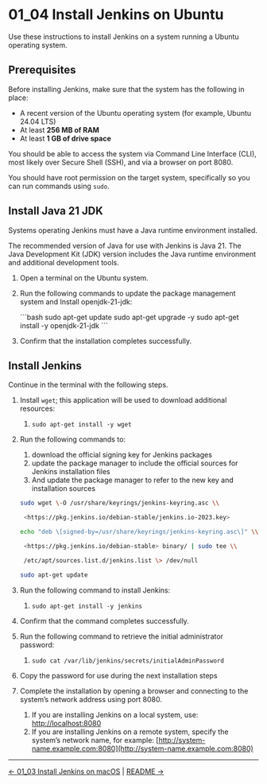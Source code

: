 # 01_04 Install Jenkins on Ubuntu

Use these instructions to install Jenkins on a system running a Ubuntu operating system.

## **Prerequisites**

Before installing Jenkins, make sure that the system has the following in place:

* A recent version of the Ubuntu operating system (for example, Ubuntu 24.04 LTS)
* At least **256 MB of RAM**
* At least **1 GB of drive space**

You should be able to access the system via Command Line Interface (CLI), most likely over Secure Shell (SSH), and via a browser on port 8080\.

You should have root permission on the target system, specifically so you can run commands using `sudo`.

## **Install Java 21 JDK**

Systems operating Jenkins must have a Java runtime environment installed.

The recommended version of Java for use with Jenkins is Java 21\.  The Java Development Kit (JDK) version includes the Java runtime environment and additional development tools.

1. Open a terminal on the Ubuntu system.
1. Run the following commands to update the package management system and Install openjdk-21-jdk:

   \`\`\`bash
   sudo apt-get update
   sudo apt-get upgrade \-y
   sudo apt-get install \-y openjdk-21-jdk
   \`\`\`

1. Confirm that the installation completes successfully.

## **Install Jenkins**

Continue in the terminal with the following steps.

1. Install `wget`; this application will be used to download additional resources:
   1. `sudo apt-get install -y wget`
1. Run the following commands to:
   1. download the official signing key for Jenkins packages
   2. update the package manager to include the official sources for Jenkins installation files
   3. And update the package manager to refer to the new key and installation sources

    ```bash
   sudo wget \-O /usr/share/keyrings/jenkins-keyring.asc \\

     <https://pkg.jenkins.io/debian-stable/jenkins.io-2023.key>

   echo "deb \[signed-by=/usr/share/keyrings/jenkins-keyring.asc\]" \\

     <https://pkg.jenkins.io/debian-stable> binary/ | sudo tee \\

     /etc/apt/sources.list.d/jenkins.list \> /dev/null

   sudo apt-get update
    ```

1. Run the following command to install Jenkins:
   1. `sudo apt-get install -y jenkins`
1. Confirm that the command completes successfully.
1. Run the following command to retrieve the initial administrator password:
   1. `sudo cat /var/lib/jenkins/secrets/initialAdminPassword`
1. Copy the password for use during the next installation steps
1. Complete the installation by opening a browser and connecting to the system’s network address using port 8080\.
   1. If you are installing Jenkins on a local system, use: [http://localhost:8080](http://localhost:8080)
   2. If you are installing Jenkins on a remote system, specify the system’s network name, for example: [http://system-name.example.com:8080](http://system-name.example.com:8080)

<!-- FooterStart -->
---
[← 01_03 Install Jenkins on macOS](../01_03_install_jenkins_on_macos/README.md) | [README →](../01_05_install_jenkins_using_docker/README.md)
<!-- FooterEnd -->
